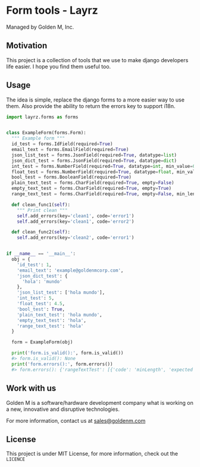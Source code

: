 # Form tools - Layrz
Managed by Golden M, Inc.

## Motivation
This project is a collection of tools that we use to make django developers life easier. I hope you find them useful too.

## Usage
The idea is simple, replace the django forms to a more easier way to use them. Also provide the ability to return the errors key to support i18n.

```python
import layrz.forms as forms


class ExampleForm(forms.Form):
  """ Example form """
  id_test = forms.IdField(required=True)
  email_text = forms.EmailField(required=True)
  json_list_test = forms.JsonField(required=True, datatype=list)
  json_dict_test = forms.JsonField(required=True, datatype=dict)
  int_test = forms.NumberField(required=True, datatype=int, min_value=0, max_value=5)
  float_test = forms.NumberField(required=True, datatype=float, min_value=0, max_value=5)
  bool_test = forms.BooleanField(required=True)
  plain_text_test = forms.CharField(required=True, empty=False)
  empty_text_test = forms.CharField(required=True, empty=True)
  range_text_test = forms.CharField(required=True, empty=False, min_length=5, max_length=10)

  def clean_func1(self):
    """ Print clean """
    self.add_errors(key='clean1', code='error1')
    self.add_errors(key='clean1', code='error2')

  def clean_func2(self):
    self.add_errors(key='clean2', code='error1')


if __name__ == '__main__':
  obj = {
    'id_test': 1,
    'email_text': 'example@goldenmcorp.com',
    'json_dict_test': {
      'hola': 'mundo'
    },
    'json_list_test': ['hola mundo'],
    'int_test': 5,
    'float_test': 4.5,
    'bool_test': True,
    'plain_text_test': 'hola mundo',
    'empty_text_test': 'hola',
    'range_text_test': 'hola'
  }

  form = ExampleForm(obj)

  print('form.is_valid():', form.is_valid())
  #> form.is_valid(): None
  print('form.errors():', form.errors())
  #> form.errors(): {'rangeTextTest': [{'code': 'minLength', 'expected': 5, 'received': 4}], 'clean1': [{'code': 'error1'}, {'code': 'error2'}], 'clean2': [{'code': 'error1'}]}
```

## Work with us
Golden M is a software/hardware development company what is working on
a new, innovative and disruptive technologies.

For more information, contact us at [sales@goldenm.com](mailto:sales@goldenm.com)

## License
This project is under MIT License, for more information, check out the `LICENCE`
